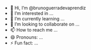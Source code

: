 - 👋 Hi, I’m @brunoguerradevaprendiz
- 👀 I’m interested in ...
- 🌱 I’m currently learning ...
- 💞️ I’m looking to collaborate on ...
- 📫 How to reach me ...
- 😄 Pronouns: ...
- ⚡ Fun fact: ...

<!---
brunoguerradevaprendiz/brunoguerradevaprendiz is a ✨ special ✨ repository because its `README.md` (this file) appears on your GitHub profile.
You can click the Preview link to take a look at your changes.
--->
